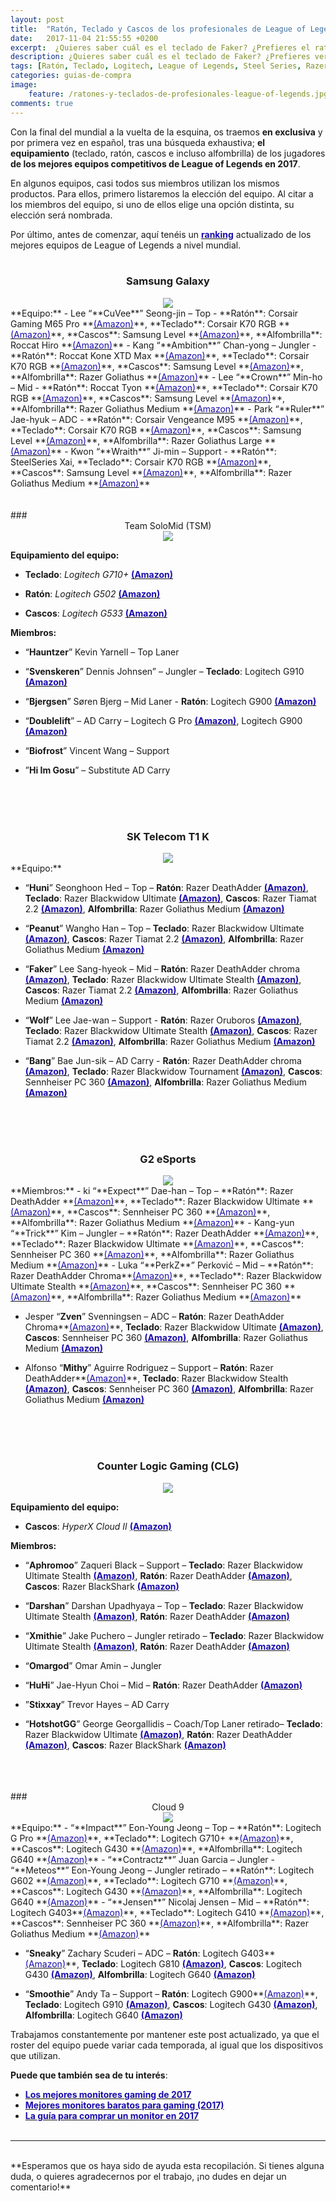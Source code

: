 ```yaml
---
layout: post
title:  "Ratón, Teclado y Cascos de los profesionales de League of Legends"
date:   2017-11-04 21:55:55 +0200
excerpt:  ¿Quieres saber cuál es el teclado de Faker? ¿Prefieres el ratón de Bjergsen? ¿O tal vez los cascos de PerkZ? Hemos realizado una extensa investigación, y traemos por primera vez la recopilación definitiva de League of Legends.
description: ¿Quieres saber cuál es el teclado de Faker? ¿Prefieres ver el ratón de Bjergsen? ¿O tal vez buscas los cascos de PerkZ?.
tags: [Ratón, Teclado, Logitech, League of Legends, Steel Series, Razer, Corsair]
categories: guias-de-compra
image:
    feature: /ratones-y-teclados-de-profesionales-league-of-legends.jpg
comments: true
---
```

<!--more-->
<!-- more -->
<!-- ### INTRODUCCIÓN ### -->
Con la final del mundial a la vuelta de la esquina, os traemos **en exclusiva** y por primera vez en español,  tras una búsqueda exhaustiva; **el equipamiento** (teclado, ratón, cascos e incluso alfombrilla) de los jugadores **de los mejores equipos competitivos de League of Legends en 2017**.


En algunos equipos, casi todos sus miembros utilizan los mismos productos. Para ellos, primero listaremos la elección del equipo. Al citar a los miembros del equipo, si uno de ellos elige una opción distinta, su elección será nombrada.

Por último, antes de comenzar, aquí tenéis un **<a target="_blank" href="http://www.gosugamers.net/lol/rankings"><font color="#1a0dab">ranking</font></a>** actualizado de los mejores equipos de League of Legends a nivel mundial. <br />
<br />

### <center> Samsung Galaxy </center>
<center><img src="/images/pictures/samsunggalaxy.jpg"></center>
**Equipo:**
<!-- -->
- Lee “**CuVee**” Seong-jin – Top - **Ratón**: Corsair Gaming M65 Pro **<a target="_blank" href="http://amzn.to/2yIxVpN" color="#1a0dab"><font color="#1a0dab">(Amazon)</font></a>**, **Teclado**: Corsair K70 RGB **<a target="_blank" href="http://amzn.to/2yXY84H "><font color="#1a0dab">(Amazon)</font></a>**, **Cascos**: Samsung Level  **<a target="_blank" href="http://amzn.to/2gxu34s"><font color="#1a0dab">(Amazon)</font></a>**, **Alfombrilla**: Roccat Hiro **<a target="_blank" href="http://amzn.to/2yZ6U2u"><font color="#1a0dab">(Amazon)</font></a>**
<!-- -->
- Kang “**Ambition**” Chan-yong – Jungler - **Ratón**: Roccat Kone XTD Max **<a target="_blank" href="http://amzn.to/2gzTS3L" color="#1a0dab"><font color="#1a0dab">(Amazon)</font></a>**, **Teclado**: Corsair K70 RGB **<a target="_blank" href="http://amzn.to/2yXY84H "><font color="#1a0dab">(Amazon)</font></a>**, **Cascos**: Samsung Level  **<a target="_blank" href="http://amzn.to/2gxu34s"><font color="#1a0dab">(Amazon)</font></a>**, **Alfombrilla**: Razer Goliathus **<a target="_blank" href="http://amzn.to/2yYkaV6"><font color="#1a0dab">(Amazon)</font></a>**
<!-- -->
- Lee “**Crown**” Min-ho – Mid - **Ratón**: Roccat Tyon  **<a target="_blank" href="http://amzn.to/2xVOL5D" color="#1a0dab"><font color="#1a0dab">(Amazon)</font></a>**, **Teclado**: Corsair K70 RGB **<a target="_blank" href="http://amzn.to/2yXY84H "><font color="#1a0dab">(Amazon)</font></a>**, **Cascos**: Samsung Level  **<a target="_blank" href="http://amzn.to/2gxu34s"><font color="#1a0dab">(Amazon)</font></a>**, **Alfombrilla**: Razer Goliathus Medium **<a target="_blank" href="http://amzn.to/2gyP3b7"><font color="#1a0dab">(Amazon)</font></a>**
<!-- -->
- Park “**Ruler**” Jae-hyuk – ADC - **Ratón**: Corsair Vengeance M95  **<a target="_blank" href="http://amzn.to/2xVYVDk" color="#1a0dab"><font color="#1a0dab">(Amazon)</font></a>**, **Teclado**: Corsair K70 RGB **<a target="_blank" href="http://amzn.to/2yXY84H "><font color="#1a0dab">(Amazon)</font></a>**, **Cascos**: Samsung Level  **<a target="_blank" href="http://amzn.to/2gxu34s"><font color="#1a0dab">(Amazon)</font></a>**, **Alfombrilla**: Razer Goliathus Large  **<a target="_blank" href="http://amzn.to/2xY1VyO"><font color="#1a0dab">(Amazon)</font></a>**
<!-- -->
- Kwon “**Wraith**” Ji-min – Support - **Ratón**: SteelSeries Xai, **Teclado**: Corsair K70 RGB **<a target="_blank" href="http://amzn.to/2yXY84H "><font color="#1a0dab">(Amazon)</font></a>**, **Cascos**: Samsung Level  **<a target="_blank" href="http://amzn.to/2gxu34s"><font color="#1a0dab">(Amazon)</font></a>**, **Alfombrilla**: Razer Goliathus Medium **<a target="_blank" href="http://amzn.to/2gyP3b7"><font color="#1a0dab">(Amazon)</font></a>**
<br />
<br />
<br />
### <center>Team SoloMid (TSM)</center>
<center><img src="/images/pictures/tsm.jpg"></center>

**Equipamiento del equipo:** 
- **Teclado**: _Logitech G710+_ **<a target="_blank" href="http://amzn.to/2xSyo9S"><font color="#1a0dab">(Amazon)</font></a>**
<!-- -->
- **Ratón**: _Logitech G502_ **<a target="_blank" href="http://amzn.to/2yAUY47"><font color="#1a0dab">(Amazon)</font></a>**
<!-- -->
- **Cascos**: _Logitech G533_ **<a target="_blank" href="http://amzn.to/2xTNAnm"><font color="#1a0dab">(Amazon)</font></a>**

**Miembros:**

- “**Hauntzer**” Kevin Yarnell – Top Laner
<!-- -->
- “**Svenskeren**” Dennis Johnsen” – Jungler – **Teclado**: Logitech G910 **<a target="_blank" href="http://amzn.to/2gtWU9N"><font color="#1a0dab">(Amazon)</font></a>**
<!-- -->
- “**Bjergsen**” Søren Bjerg – Mid Laner - **Ratón**: Logitech G900 **<a target="_blank" href="http://amzn.to/2yXtwk6" color="#1a0dab"><font color="#1a0dab">(Amazon)</font></a>**
<!-- -->
- “**Doublelift**” – AD Carry – Logitech G Pro **<a target="_blank" href="http://amzn.to/2xRYCcK"><font color="#1a0dab">(Amazon)</font></a>**, Logitech G900 **<a target="_blank" href="http://amzn.to/2imLyVL"><font color="#1a0dab">(Amazon)</font></a>**
<!-- -->
- “**Biofrost**” Vincent Wang – Support
<!-- -->
- ”**Hi Im Gosu**” – Substitute AD Carry
<br />
<br />
<br />

### <center> SK Telecom T1 K</center>
<center><img src="/images/pictures/skt.jpg"></center>
**Equipo:**

- “**Huni**” Seonghoon Hed – Top – **Ratón**: Razer DeathAdder **<a target="_blank" href="http://amzn.to/2ile5uF" color="#1a0dab"><font color="#1a0dab">(Amazon)</font></a>**, **Teclado**: Razer Blackwidow Ultimate **<a target="_blank" href="http://amzn.to/2yzh72v"><font color="#1a0dab">(Amazon)</font></a>**, **Cascos**: Razer Tiamat 2.2 **<a target="_blank" href="http://amzn.to/2xWa0UK"><font color="#1a0dab">(Amazon)</font></a>**, **Alfombrilla**: Razer Goliathus Medium **<a target="_blank" href="http://amzn.to/2gy9GUD"><font color="#1a0dab">(Amazon)</font></a>**
<!-- -->
- “**Peanut**” Wangho Han – Top – **Teclado**: Razer Blackwidow Ultimate **<a target="_blank" href="http://amzn.to/2yzh72v"><font color="#1a0dab">(Amazon)</font></a>**, **Cascos**: Razer Tiamat 2.2 **<a target="_blank" href="http://amzn.to/2xWa0UK"><font color="#1a0dab">(Amazon)</font></a>**, **Alfombrilla**: Razer Goliathus Medium **<a target="_blank" href="http://amzn.to/2gy9GUD"><font color="#1a0dab">(Amazon)</font></a>**
<!-- -->
- “**Faker**” Lee Sang-hyeok – Mid – **Ratón**: Razer DeathAdder chroma **<a target="_blank" href="http://amzn.to/2xTQh8s" color="#1a0dab"><font color="#1a0dab">(Amazon)</font></a>**, **Teclado**: Razer Blackwidow Ultimate Stealth **<a target="_blank" href="http://amzn.to/2iqIibZ"><font color="#1a0dab">(Amazon)</font></a>**, **Cascos**: Razer Tiamat 2.2 **<a target="_blank" href="http://amzn.to/2xWa0UK"><font color="#1a0dab">(Amazon)</font></a>**, **Alfombrilla**: Razer Goliathus Medium **<a target="_blank" href="http://amzn.to/2gy9GUD"><font color="#1a0dab">(Amazon)</font></a>**
<!-- -->
- “**Wolf**” Lee Jae-wan – Support - **Ratón**: Razer Oruboros **<a target="_blank" href="http://amzn.to/2yXsggF" color="#1a0dab"><font color="#1a0dab">(Amazon)</font></a>**, **Teclado**: Razer Blackwidow Ultimate Stealth **<a target="_blank" href="http://amzn.to/2iqIibZ"><font color="#1a0dab">(Amazon)</font></a>**, **Cascos**: Razer Tiamat 2.2 **<a target="_blank" href="http://amzn.to/2xWa0UK"><font color="#1a0dab">(Amazon)</font></a>**, **Alfombrilla**: Razer Goliathus Medium **<a target="_blank" href="http://amzn.to/2gy9GUD"><font color="#1a0dab">(Amazon)</font></a>**
<!-- -->
- “**Bang**” Bae Jun-sik – AD Carry - **Ratón**: Razer DeathAdder chroma **<a target="_blank" href="http://amzn.to/2xTQh8s" color="#1a0dab"><font color="#1a0dab">(Amazon)</font></a>**, **Teclado**: Razer Blackwidow Tournament **<a target="_blank" href="http://amzn.to/2yDoUMH"><font color="#1a0dab">(Amazon)</font></a>**, **Cascos**: Sennheiser PC 360 **<a target="_blank" href="http://amzn.to/2xVC0rJ"><font color="#1a0dab">(Amazon)</font></a>**, **Alfombrilla**: Razer Goliathus Medium **<a target="_blank" href="http://amzn.to/2gy9GUD"><font color="#1a0dab">(Amazon)</font></a>**
<!-- -->
<br />
<br />
<br />

### <center> G2 eSports</center>
<center><img src="/images/pictures/g2.jpg"></center>
**Miembros:**
<!-- -->
- ki “**Expect**” Dae-han – Top – **Ratón**: Razer DeathAdder **<a target="_blank" href="http://amzn.to/2ile5uF" color="#1a0dab"><font color="#1a0dab">(Amazon)</font></a>**, **Teclado**: Razer Blackwidow Ultimate **<a target="_blank" href="http://amzn.to/2yzh72v"><font color="#1a0dab">(Amazon)</font></a>**, **Cascos**: Sennheiser PC 360 **<a target="_blank" href="http://amzn.to/2xVC0rJ"><font color="#1a0dab">(Amazon)</font></a>**, **Alfombrilla**: Razer Goliathus Medium **<a target="_blank" href="http://amzn.to/2gy9GUD"><font color="#1a0dab">(Amazon)</font></a>**
<!-- -->
- Kang-yun “**Trick**” Kim – Jungler – **Ratón**: Razer DeathAdder **<a target="_blank" href="http://amzn.to/2ile5uF" color="#1a0dab"><font color="#1a0dab">(Amazon)</font></a>**, **Teclado**: Razer Blackwidow Ultimate **<a target="_blank" href="http://amzn.to/2yzh72v"><font color="#1a0dab">(Amazon)</font></a>**, **Cascos**: Sennheiser PC 360 **<a target="_blank" href="http://amzn.to/2xVC0rJ"><font color="#1a0dab">(Amazon)</font></a>**, **Alfombrilla**: Razer Goliathus Medium **<a target="_blank" href="http://amzn.to/2gy9GUD"><font color="#1a0dab">(Amazon)</font></a>**
<!-- -->
- Luka “**PerkZ**” Perković – Mid – **Ratón**: Razer DeathAdder Chroma**<a target="_blank" href="http://amzn.to/2gnBck6" color="#1a0dab"><font color="#1a0dab">(Amazon)</font></a>**, **Teclado**: Razer Blackwidow Ultimate Stealth **<a target="_blank" href="http://amzn.to/2iqIibZ"><font color="#1a0dab">(Amazon)</font></a>**, **Cascos**: Sennheiser PC 360 **<a target="_blank" href="http://amzn.to/2xVC0rJ"><font color="#1a0dab">(Amazon)</font></a>**, **Alfombrilla**: Razer Goliathus Medium **<a target="_blank" href="http://amzn.to/2gy9GUD"><font color="#1a0dab">(Amazon)</font></a>**

<!-- -->
- Jesper “**Zven**” Svenningsen – ADC – **Ratón**: Razer DeathAdder Chroma**<a target="_blank" href="http://amzn.to/2gnBck6" color="#1a0dab"><font color="#1a0dab">(Amazon)</font></a>**, **Teclado**: Razer Blackwidow Ultimate **<a target="_blank" href="http://amzn.to/2yzh72v"><font color="#1a0dab">(Amazon)</font></a>**, **Cascos**: Sennheiser PC 360 **<a target="_blank" href="http://amzn.to/2xVC0rJ"><font color="#1a0dab">(Amazon)</font></a>**, **Alfombrilla**: Razer Goliathus Medium **<a target="_blank" href="http://amzn.to/2gy9GUD"><font color="#1a0dab">(Amazon)</font></a>**
<!-- -->
- Alfonso “**Mithy**” Aguirre Rodriguez – Support – **Ratón**: Razer DeathAdder**<a target="_blank" href="http://amzn.to/2ile5uF" color="#1a0dab"><font color="#1a0dab">(Amazon)</font></a>**, **Teclado**: Razer Blackwidow Stealth **<a target="_blank" href="http://amzn.to/2iqIibZ"><font color="#1a0dab">(Amazon)</font></a>**, **Cascos**: Sennheiser PC 360 **<a target="_blank" href="http://amzn.to/2xVC0rJ"><font color="#1a0dab">(Amazon)</font></a>**, **Alfombrilla**: Razer Goliathus Medium **<a target="_blank" href="http://amzn.to/2gy9GUD"><font color="#1a0dab">(Amazon)</font></a>**
<br />
<br />
<br />

### <center> Counter Logic Gaming (CLG)</center>
<center><img src="/images/pictures/clg.jpg"></center>

**Equipamiento del equipo:** 

- **Cascos**: _HyperX Cloud II_ **<a target="_blank" href="http://amzn.to/2hUIyMn"><font color="#1a0dab">(Amazon)</font></a>**

**Miembros:**

<!-- -->
- “**Aphromoo**” Zaqueri Black – Support – **Teclado**: Razer Blackwidow Ultimate Stealth **<a target="_blank" href="http://amzn.to/2yJx3BD"><font color="#1a0dab">(Amazon)</font></a>**, **Ratón**: Razer DeathAdder **<a target="_blank" href="http://amzn.to/2ile5uF"><font color="#1a0dab">(Amazon)</font></a>**, **Cascos**: Razer BlackShark **<a target="_blank" href="http://amzn.to/2gyWXkM"><font color="#1a0dab">(Amazon)</font></a>**
<!-- -->
- “**Darshan**” Darshan Upadhyaya – Top – **Teclado**: Razer Blackwidow Ultimate Stealth **<a target="_blank" href="http://amzn.to/2yJx3BD"><font color="#1a0dab">(Amazon)</font></a>**, **Ratón**: Razer DeathAdder **<a target="_blank" href="http://amzn.to/2ile5uF"><font color="#1a0dab">(Amazon)</font></a>**
<!-- -->
- “**Xmithie**” Jake Puchero – Jungler retirado – **Teclado**: Razer Blackwidow Ultimate Stealth **<a target="_blank" href="http://amzn.to/2yJx3BD"><font color="#1a0dab">(Amazon)</font></a>**, **Ratón**: Razer DeathAdder **<a target="_blank" href="http://amzn.to/2ile5uF"><font color="#1a0dab">(Amazon)</font></a>**
<!-- -->
- “**Omargod**” Omar Amin – Jungler
<!-- -->
- “**HuHi**” Jae-Hyun Choi – Mid – **Ratón**: Razer DeathAdder **<a target="_blank" href="http://amzn.to/2ile5uF"><font color="#1a0dab">(Amazon)</font></a>**
<!-- -->
- ”**Stixxay**” Trevor Hayes – AD Carry
<!-- -->
- “**HotshotGG**” George Georgallidis – Coach/Top Laner retirado– **Teclado**: Razer Blackwidow Ultimate **<a target="_blank" href="http://amzn.to/2yzh72v"><font color="#1a0dab">(Amazon)</font></a>**, **Ratón**: Razer DeathAdder **<a target="_blank" href="http://amzn.to/2ile5uF"><font color="#1a0dab">(Amazon)</font></a>**, **Cascos**: Razer BlackShark **<a target="_blank" href="http://amzn.to/2gyWXkM"><font color="#1a0dab">(Amazon)</font></a>**
<br />
<br />
<br />
### <center> Cloud 9</center>
<center><img src="/images/pictures/cloud9.jpg"></center>
**Equipo:**
<!-- -->
- “**Impact**” Eon-Young Jeong – Top – **Ratón**: Logitech G Pro **<a target="_blank" href="http://amzn.to/2iqdZ54" color="#1a0dab"><font color="#1a0dab">(Amazon)</font></a>**, **Teclado**: Logitech G710+ **<a target="_blank" href="http://amzn.to/2gBCnjD"><font color="#1a0dab">(Amazon)</font></a>**, **Cascos**: Logitech G430 **<a target="_blank" href="http://amzn.to/2xWa076"><font color="#1a0dab">(Amazon)</font></a>**, **Alfombrilla**: Logitech G640 **<a target="_blank" href="http://amzn.to/2ipRo8C"><font color="#1a0dab">(Amazon)</font></a>**
<!-- -->
- “**Contractz**” Juan Garcia – Jungler
<!-- -->
- “**Meteos**” Eon-Young Jeong – Jungler retirado – **Ratón**: Logitech G602 **<a target="_blank" href="http://amzn.to/2xWdvdN" color="#1a0dab"><font color="#1a0dab">(Amazon)</font></a>**, **Teclado**: Logitech G710 **<a target="_blank" href="http://amzn.to/2yy0tCQ"><font color="#1a0dab">(Amazon)</font></a>**, **Cascos**: Logitech G430 **<a target="_blank" href="http://amzn.to/2xWa076"><font color="#1a0dab">(Amazon)</font></a>**, **Alfombrilla**: Logitech G640 **<a target="_blank" href="http://amzn.to/2ipRo8C"><font color="#1a0dab">(Amazon)</font></a>**<!-- -->
- “**Jensen**” Nicolaj Jensen – Mid – **Ratón**: Logitech G403**<a target="_blank" href="http://amzn.to/2hUcyYJ" color="#1a0dab"><font color="#1a0dab">(Amazon)</font></a>**, **Teclado**: Logitech G410 **<a target="_blank" href="http://amzn.to/2xVol3R"><font color="#1a0dab">(Amazon)</font></a>**, **Cascos**: Sennheiser PC 360 **<a target="_blank" href="http://amzn.to/2xVC0rJ"><font color="#1a0dab">(Amazon)</font></a>**, **Alfombrilla**: Razer Goliathus Medium **<a target="_blank" href="http://amzn.to/2gy9GUD"><font color="#1a0dab">(Amazon)</font></a>**

<!-- -->
- “**Sneaky**” Zachary Scuderi – ADC – **Ratón**: Logitech G403**<a target="_blank" href="http://amzn.to/2hUcyYJ" color="#1a0dab"><font color="#1a0dab">(Amazon)</font></a>**, **Teclado**: Logitech G810 **<a target="_blank" href="http://amzn.to/2yyLuZw"><font color="#1a0dab">(Amazon)</font></a>**, **Cascos**: Logitech G430 **<a target="_blank" href="http://amzn.to/2xWa076"><font color="#1a0dab">(Amazon)</font></a>**, **Alfombrilla**: Logitech G640 **<a target="_blank" href="http://amzn.to/2ipRo8C"><font color="#1a0dab">(Amazon)</font></a>**
<!-- -->
- “**Smoothie**” Andy Ta – Support – **Ratón**: Logitech G900**<a target="_blank" href="http://amzn.to/2xWogwJ" color="#1a0dab"><font color="#1a0dab">(Amazon)</font></a>**, **Teclado**: Logitech G910 **<a target="_blank" href="http://amzn.to/2xVoIeL"><font color="#1a0dab">(Amazon)</font></a>**, **Cascos**: Logitech G430 **<a target="_blank" href="http://amzn.to/2xWa076"><font color="#1a0dab">(Amazon)</font></a>**, **Alfombrilla**: Logitech G640 **<a target="_blank" href="http://amzn.to/2ipRo8C"><font color="#1a0dab">(Amazon)</font></a>**


<!-- --><!-- --><!-- --><!-- --><!-- -->

Trabajamos constantemente por mantener este post actualizado, ya que el roster del equipo puede variar cada temporada, al igual que los dispositivos que utilizan. 

**Puede que también sea de tu interés**:
- **<a target="_blank" href="/guias-de-compra/mejores-monitores-gaming/" color="#1a0dab"><font color="#1a0dab">Los mejores monitores gaming de 2017</font></a>**
- **<a target="_blank" href="/guias-de-compra/mejores-monitores-para-gaming-baratos/" color="#1a0dab"><font color="#1a0dab">Mejores monitores baratos para gaming (2017)</font></a>**
- **<a target="_blank" href="/guias-de-compra/guia-para-elegir-que-monitor-comprar-en-2017/" color="#1a0dab"><font color="#1a0dab">La guía para comprar un monitor en 2017</font></a>**
<br /><br />

_______
<br />
**Esperamos que os haya sido de ayuda esta recopilación. Si tienes alguna duda, o quieres agradecernos por el trabajo, ¡no dudes en dejar un comentario!**